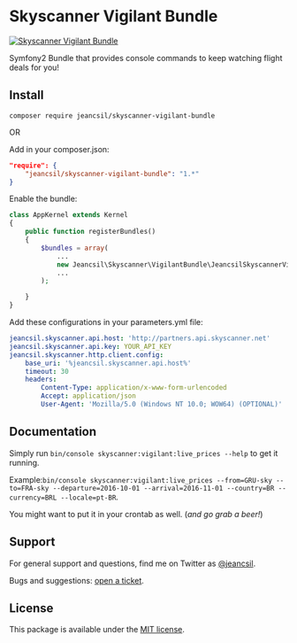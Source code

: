 # Skyscanner Vigilant Bundle
[![Skyscanner Vigilant Bundle](http://business.skyscanner.net/Content/images/logo/ssf-white-color.png)](http://www.skyscanner.net)



Symfony2 Bundle that provides console commands to keep watching flight deals for you!


## Install
`composer require jeancsil/skyscanner-vigilant-bundle`

OR

Add in your composer.json:

```json
"require": {
    "jeancsil/skyscanner-vigilant-bundle": "1.*"
}
```

Enable the bundle:

```php
class AppKernel extends Kernel
{
    public function registerBundles()
	{
        $bundles = array(
	        ...
            new Jeancsil\Skyscanner\VigilantBundle\JeancsilSkyscannerVigilantBundle(),
            ...
        );

    }
}
```

Add these configurations in your parameters.yml file:

```yaml
jeancsil.skyscanner.api.host: 'http://partners.api.skyscanner.net'
jeancsil.skyscanner.api.key: YOUR_API_KEY
jeancsil.skyscanner.http.client.config:
    base_uri: '%jeancsil.skyscanner.api.host%'
    timeout: 30
    headers:
        Content-Type: application/x-www-form-urlencoded
        Accept: application/json
        User-Agent: 'Mozilla/5.0 (Windows NT 10.0; WOW64) (OPTIONAL)'
```

## Documentation

Simply run `bin/console skyscanner:vigilant:live_prices --help` to get it running.

Example:`bin/console skyscanner:vigilant:live_prices --from=GRU-sky --to=FRA-sky --departure=2016-10-01 --arrival=2016-11-01 --country=BR --currency=BRL --locale=pt-BR`.

You might want to put it in your crontab as well. (*and go grab a beer!*)

## Support

For general support and questions, find me on Twitter as [@jeancsil](http://twitter.com./jeancsil).

Bugs and suggestions: [open a ticket](https://github.com/jeancsil/SkyscannerVigilantBundle/issues).

## License

This package is available under the [MIT license](LICENSE).
